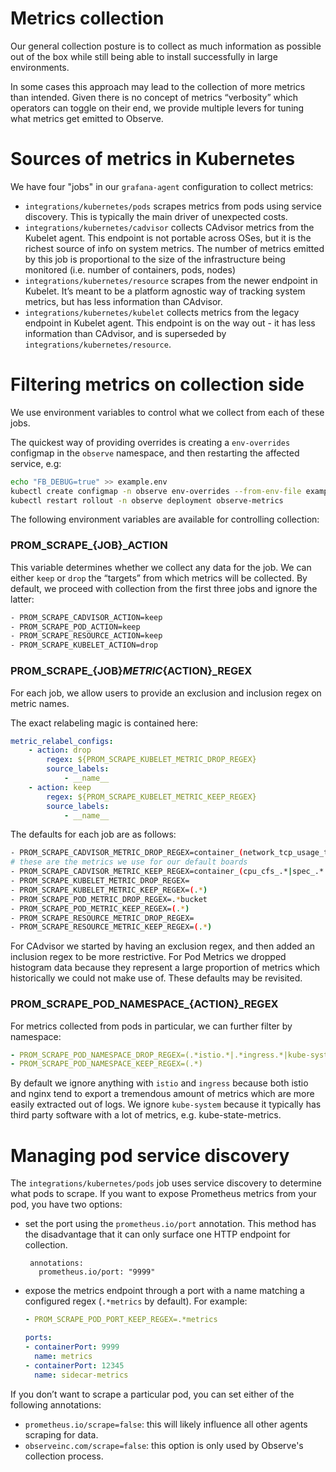 # Metrics collection

Our general collection posture is to collect as much information as possible out of the box while still being able to install successfully in large environments.

In some cases this approach may lead to the collection of more metrics than
intended. Given there is no concept of metrics “verbosity” which operators can
toggle on their end, we provide multiple levers for tuning what metrics get
emitted to Observe.

# Sources of metrics in Kubernetes

We have four "jobs" in our `grafana-agent` configuration to collect metrics:

- `integrations/kubernetes/pods` scrapes metrics from pods using service discovery. This is typically the main driver of unexpected costs.
- `integrations/kubernetes/cadvisor` collects CAdvisor metrics from the Kubelet agent. This endpoint is not portable across OSes, but it is the richest source of info on system metrics. The number of metrics emitted by this job is proportional to the size of the infrastructure being monitored (i.e. number of containers, pods, nodes)
- `integrations/kubernetes/resource` scrapes from the newer endpoint in Kubelet. It’s meant to be a platform agnostic way of tracking system metrics, but has less information than CAdvisor.
- `integrations/kubernetes/kubelet` collects metrics from the legacy endpoint in Kubelet agent. This endpoint is on the way out - it has less information than CAdvisor, and is superseded by `integrations/kubernetes/resource`.

# Filtering metrics on collection side

We use environment variables to control what we collect from each of these jobs.

The quickest way of providing overrides is creating a `env-overrides` configmap in the `observe` namespace, and then restarting the affected service, e.g:

```bash
echo "FB_DEBUG=true" >> example.env
kubectl create configmap -n observe env-overrides --from-env-file example.env
kubectl restart rollout -n observe deployment observe-metrics
```

The following environment variables are available for controlling collection:

### PROM_SCRAPE_{JOB}_ACTION

This variable determines whether we collect any data for the job. We can either `keep` or `drop` the “targets” from which metrics will be collected. By default, we proceed with collection from the first three jobs and ignore the latter:

```bash
- PROM_SCRAPE_CADVISOR_ACTION=keep
- PROM_SCRAPE_POD_ACTION=keep
- PROM_SCRAPE_RESOURCE_ACTION=keep
- PROM_SCRAPE_KUBELET_ACTION=drop
```

### PROM_SCRAPE_{JOB}_METRIC_{ACTION}_REGEX

For each job, we allow users to provide an exclusion and inclusion regex on metric names.

The exact relabeling magic is contained here:

```yaml
metric_relabel_configs:
    - action: drop
        regex: ${PROM_SCRAPE_KUBELET_METRIC_DROP_REGEX}
        source_labels:
            - __name__
    - action: keep
        regex: ${PROM_SCRAPE_KUBELET_METRIC_KEEP_REGEX}
        source_labels:
            - __name__
```

The defaults for each job are as follows:

```bash
- PROM_SCRAPE_CADVISOR_METRIC_DROP_REGEX=container_(network_tcp_usage_total|network_udp_usage_total|tasks_state|cpu_load_average_10s)
# these are the metrics we use for our default boards
- PROM_SCRAPE_CADVISOR_METRIC_KEEP_REGEX=container_(cpu_cfs_.*|spec_.*|cpu_cores|cpu_usage_seconds_total|memory_working_set_bytes|memory_usage_bytes|network_transmit_.*|network_receive_.*|fs_writes_total|fs_reads_total|file_descriptors)|machine_(cpu_cores|memory_bytes)
- PROM_SCRAPE_KUBELET_METRIC_DROP_REGEX=
- PROM_SCRAPE_KUBELET_METRIC_KEEP_REGEX=(.*)
- PROM_SCRAPE_POD_METRIC_DROP_REGEX=.*bucket
- PROM_SCRAPE_POD_METRIC_KEEP_REGEX=(.*)
- PROM_SCRAPE_RESOURCE_METRIC_DROP_REGEX=
- PROM_SCRAPE_RESOURCE_METRIC_KEEP_REGEX=(.*)
```

For CAdvisor we started by having an exclusion regex, and then added an inclusion regex to be more restrictive. For Pod Metrics we dropped histogram data because they represent a large proportion of metrics which historically we could not make use of. These defaults may be revisited.

### PROM_SCRAPE_POD_NAMESPACE_{ACTION}_REGEX

For metrics collected from pods in particular, we can further filter by namespace:

```yaml
- PROM_SCRAPE_POD_NAMESPACE_DROP_REGEX=(.*istio.*|.*ingress.*|kube-system)
- PROM_SCRAPE_POD_NAMESPACE_KEEP_REGEX=(.*)
```

By default we ignore anything with `istio` and `ingress` because both istio and nginx tend to export a tremendous amount of metrics which are more easily extracted out of logs. We ignore `kube-system` because it typically has third party software with a lot of metrics, e.g. kube-state-metrics.

# Managing pod service discovery

The `integrations/kubernetes/pods` job uses service discovery to determine what pods to scrape. If you want to expose Prometheus metrics from your pod, you have two options:

- set the port using the `prometheus.io/port` annotation. This method has the disadvantage that it can only surface one HTTP endpoint for collection.
    ```
     annotations:
       prometheus.io/port: "9999"
    ```
- expose the metrics endpoint through a port with a name matching a configured regex (`.*metrics` by default). For example:
    ```yaml
    - PROM_SCRAPE_POD_PORT_KEEP_REGEX=.*metrics
    ```
    ```yaml
    ports:
    - containerPort: 9999
      name: metrics
    - containerPort: 12345
      name: sidecar-metrics
    ```

If you don’t want to scrape a particular pod, you can set either of the following annotations:

- `prometheus.io/scrape=false`: this will likely influence all other agents scraping for data.
- `observeinc.com/scrape=false`: this option is only used by Observe's collection process.
